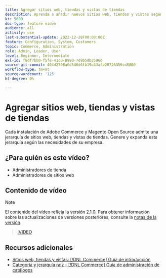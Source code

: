 ```yaml
---
title: Agregar sitios web, tiendas y vistas de tiendas
description: Aprenda a añadir nuevos sitios web, tiendas y vistas según las necesidades de su empresa.
kt: 5609
doc-type: feature video
audience: all
activity: use
last-substantial-update: 2022-12-28T00:00:00Z
feature: Configuration, System, Customers
topic: Commerce, Administration
role: Admin, Leader, User
level: Beginner, Intermediate
exl-id: f9df7bb0-f5fe-41c0-8990-7d9b5db3596d
source-git-commit: 404d2708a6d540d6fb19a33afb20726356cd8000
workflow-type: tm+mt
source-wordcount: '125'
ht-degree: 0%

---
```


# Agregar sitios web, tiendas y vistas de tiendas

Cada instalación de Adobe Commerce y Magento Open Source admite una jerarquía de sitios web, tiendas y vistas de tiendas. Genere y expanda esta jerarquía según las necesidades de su empresa.

## ¿Para quién es este vídeo?

- Administradores de tienda
- Administradores de sitios web

## Contenido de vídeo

>[!NOTE]
>
>El contenido del vídeo refleja la versión 2.1.0. Para obtener información sobre las actualizaciones de versiones posteriores, consulte la [notas de la versión](https://experienceleague.adobe.com/docs/commerce-operations/release/notes/overview.html).

>[!VIDEO](https://video.tv.adobe.com/v/35787?quality=12&learn=on)

## Recursos adicionales

- [Sitios web, tiendas y vistas: [!DNL Commerce] Guía de introducción](https://experienceleague.adobe.com/docs/commerce-admin/start/setup/websites-stores-views.html)
- [Categoría y jerarquía raíz - [!DNL Commerce] Guía de administración de catálogos](https://experienceleague.adobe.com/docs/commerce-admin/catalog/categories/category-root.html)
